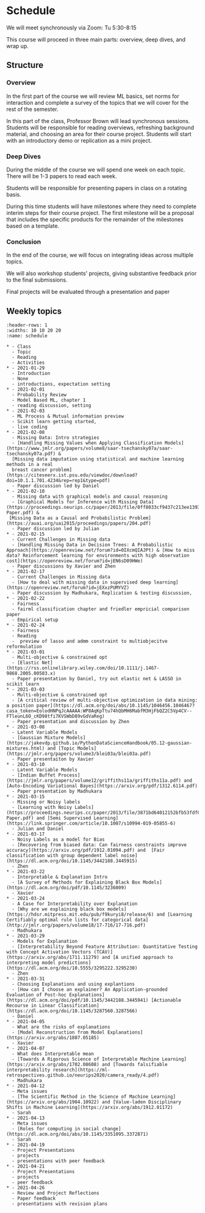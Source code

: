 # Schedule

We will meet synchronously via Zoom: Tu 5:30-8:15

This course will proceed in three main parts: overview, deep dives, and wrap up.

## Structure

### Overview

In the first part of the course we will review ML basics, set norms for interaction and complete a survey of the topics that we will cover for the rest of the semester.  

In this part of the class, Professor Brown will lead synchronous sessions.  Students will be responsible for reading overviews, refreshing background material, and choosing an area for their course project. Students will start with an introductory demo or replication as a mini project.

### Deep Dives

During the middle of the course we will spend one week on each topic. There will be 1-3 papers to read each week.

Students will be responsible for presenting papers in class on a rotating basis.

During this time students will have milestones where they need to complete interim steps for their course project. The first milestone will be a proposal that includes the specific products for the remainder of the milestones based on a template.  


### Conclusion

In the end of the course, we will focus on integrating ideas across multiple topics.

We will also workshop students' projects, giving substantive feedback prior to the final submissions.

Final projects will be evaluated through a presentation and paper


## Weekly topics


``````{list-table} Schedule
:header-rows: 1
:widths: 10 10 20 20
:name: schedule

* - Class
  - Topic
  - Reading
  - Activities
* - 2021-01-29
  - Introduction
  - None
  - introductions, expectation setting
* - 2021-02-01
  - Probability Review
  - Model Based ML, chapter 1
  - reading discussion, setting
* - 2021-02-03
  - ML Process & Mutual information preview
  - Scikit learn getting started,
  - live coding
* - 2021-02-08
  - Missing Data: Intro strategies
  - [Handling Missing Values when Applying Classification Models](https://www.jmlr.org/papers/volume8/saar-tsechansky07a/saar-tsechansky07a.pdf) &
  [Missing data imputation using statistical and machine learning methods in a real
  breast cancer problem](https://citeseerx.ist.psu.edu/viewdoc/download?doi=10.1.1.701.4234&rep=rep1&type=pdf)
  - Paper discussion led by Daniel
* - 2021-02-10
  - Missing data with graphical models and causal reasoning
  - [Graphical Models for Inference with Missing Data](https://proceedings.neurips.cc/paper/2013/file/0ff8033cf9437c213ee13937b1c4c455-Paper.pdf) &
 [Missing Data as a Causal and Probabilistic Problem](https://auai.org/uai2015/proceedings/papers/204.pdf)
  - Paper discussion led by Julian
* - 2021-02-15
  - Current Challenges in Missing data
  - [Handling Missing Data in Decision Trees: A Probabilistic Approach](https://openreview.net/forum?id=0IXcmQIAJPt) & [How to miss data? Reinforcement learning for environments with high observation cost](https://openreview.net/forum?id=jEN6sD09HWe)
  - Paper discussions by Xavier and Zhen
* - 2021-02-17
  - Current Challenges in Missing data
  - [How to deal with missing data in supervised deep learning](https://openreview.net/forum?id=jEXxzPUMYVZ)
  - Paper discussion by Madhukara, Replication & testing discussion,
* - 2021-02-22
  - Fairness
  - fairml classification chapter and friedler empricial comparison paper
  - Empirical setup
* - 2021-02-24
  - Fairness
  - Reading
  -  preview of lasso and admm constraint to multiobjecitve reformulation
* - 2021-03-01
  - Multi-objective & constrained opt
  - [Elastic Net](https://rss.onlinelibrary.wiley.com/doi/10.1111/j.1467-9868.2005.00503.x)
  - Paper presentation by Daniel, try out elastic net & LASSO in scikit learn
* - 2021-03-03
  - Multi-objective & constrained opt
  - [A critical review of multi-objective optimization in data mining: a position paper](https://dl.acm.org/doi/abs/10.1145/1046456.1046467?casa_token=EolodHNPqJcAAAAA:WP8AqKpTtu74hQbMH6MabfM3HjFbQZ2C5Vp4CV--FTleunL6O_cKD98tfi7KVSWbD89vGdVaReg)
  - Paper presentation and discussion by Zhen
* - 2021-03-08
  - Latent Variable Models
  - [Gaussian Mixture Models](https://jakevdp.github.io/PythonDataScienceHandbook/05.12-gaussian-mixtures.html) and [Topic Models](https://jmlr.org/papers/volume3/blei03a/blei03a.pdf)
  - Paper presentaiton by Xavier
* - 2021-03-10
  - Latent Variable Models
  - [Indian Buffet Process](https://jmlr.org/papers/volume12/griffiths11a/griffiths11a.pdf) and [Auto-Encoding Variational Bayes](https://arxiv.org/pdf/1312.6114.pdf)
  - Paper presentation by Madhukara
* - 2021-03-15
  - Missing or Noisy labels
  - [Learning with Noisy Labels](https://proceedings.neurips.cc/paper/2013/file/3871bd64012152bfb53fdf04b401193f-Paper.pdf) and [Semi Supervised Learning](https://link.springer.com/article/10.1007/s10994-019-05855-6)
  - Julian and Daniel
* - 2021-03-17
  - Noisy Labels as a model for Bias
  - [Recovering from biased data: Can fairness constraints improve accuracy](https://arxiv.org/pdf/1912.01094.pdf) and  [Fair classification with group dependent label noise](https://dl.acm.org/doi/10.1145/3442188.3445915)
  - Zhen
* - 2021-03-22
  - Interpretable & Explanation Intro
  - [A Survey of Methods for Explaining Black Box Models](https://dl.acm.org/doi/pdf/10.1145/3236009)
  - Xavier
* - 2021-03-24
  - A Case for Interpretability over Explanation
  - [Why are we explaining black box models](https://hdsr.mitpress.mit.edu/pub/f9kuryi8/release/6) and [Learning Certifiably optimal rule lists for categorical data](http://jmlr.org/papers/volume18/17-716/17-716.pdf)
  - Madhukara
* - 2021-03-29
  - Models for Explanation
  - [Interpretability Beyond Feature Attribution: Quantitative Testing with Concept Activation Vectors (TCAV)](https://arxiv.org/abs/1711.11279) and [A unified approach to interpreting model predictions](https://dl.acm.org/doi/10.5555/3295222.3295230)
  - Zhen
* - 2021-03-31
  - Choosing Explanations and using explantions
  - [How can I choose an explainer? An Application-grounded
Evaluation of Post-hoc Explanations](https://dl.acm.org/doi/pdf/10.1145/3442188.3445941) [Actionable Recourse in Linear Classification](https://dl.acm.org/doi/10.1145/3287560.3287566)
  - Daniel
* - 2021-04-05
  - What are the risks of explanations
  - [Model Reconstruction from Model Explanations](https://arxiv.org/abs/1807.05185)
  - Xavier
* - 2021-04-07
  - What does Interpretable mean
  - [Towards A Rigorous Science of Interpretable Machine Learning](https://arxiv.org/abs/1702.08608) and [Towards falsifiable interpretability research](https://ml-retrospectives.github.io/neurips2020/camera_ready/4.pdf)
  - Madhukara
* - 2021-04-12
  - Meta issues
  - [The Scientific Method in the Science of Machine Learning](https://arxiv.org/abs/1904.10922) and [Value-laden Disciplinary Shifts in Machine Learning](https://arxiv.org/abs/1912.01172)
  - Sarah
* - 2021-04-13
  - Meta issues
  - [Roles for computing in social change](https://dl.acm.org/doi/abs/10.1145/3351095.3372871)
  - Sarah
* - 2021-04-19
  - Project Presentations
  - projects
  - presentations with peer feedback
* - 2021-04-21
  - Project Presentations
  - projects
  - peer feedback
* - 2021-04-26
  - Review and Project Reflections
  - Paper feedback
  - presentations with revision plans
``````



<!-- You can also cite references that are stored in a `bibtex` file. For example,
the following syntax: `` {cite}`holdgraf_evidence_2014` `` will render like
this: {cite}`holdgraf_evidence_2014`.





```{bibliography} references.bib
``` -->
